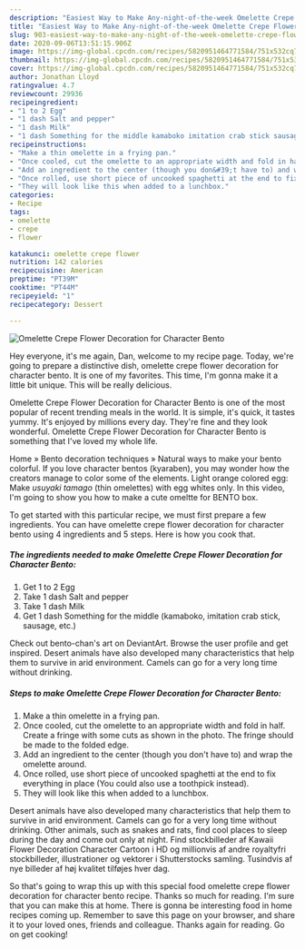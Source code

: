 ```yaml
---
description: "Easiest Way to Make Any-night-of-the-week Omelette Crepe Flower Decoration for Character Bento"
title: "Easiest Way to Make Any-night-of-the-week Omelette Crepe Flower Decoration for Character Bento"
slug: 903-easiest-way-to-make-any-night-of-the-week-omelette-crepe-flower-decoration-for-character-bento
date: 2020-09-06T13:51:15.906Z
image: https://img-global.cpcdn.com/recipes/5820951464771584/751x532cq70/omelette-crepe-flower-decoration-for-character-bento-recipe-main-photo.jpg
thumbnail: https://img-global.cpcdn.com/recipes/5820951464771584/751x532cq70/omelette-crepe-flower-decoration-for-character-bento-recipe-main-photo.jpg
cover: https://img-global.cpcdn.com/recipes/5820951464771584/751x532cq70/omelette-crepe-flower-decoration-for-character-bento-recipe-main-photo.jpg
author: Jonathan Lloyd
ratingvalue: 4.7
reviewcount: 29936
recipeingredient:
- "1 to 2 Egg"
- "1 dash Salt and pepper"
- "1 dash Milk"
- "1 dash Something for the middle kamaboko imitation crab stick sausage etc"
recipeinstructions:
- "Make a thin omelette in a frying pan."
- "Once cooled, cut the omelette to an appropriate width and fold in half. Create a fringe with some cuts as shown in the photo. The fringe should be made to the folded edge."
- "Add an ingredient to the center (though you don&#39;t have to) and wrap the omelette around."
- "Once rolled, use short piece of uncooked spaghetti at the end to fix everything in place (You could also use a toothpick instead)."
- "They will look like this when added to a lunchbox."
categories:
- Recipe
tags:
- omelette
- crepe
- flower

katakunci: omelette crepe flower 
nutrition: 142 calories
recipecuisine: American
preptime: "PT39M"
cooktime: "PT44M"
recipeyield: "1"
recipecategory: Dessert

---
```



![Omelette Crepe Flower Decoration for Character Bento](https://img-global.cpcdn.com/recipes/5820951464771584/751x532cq70/omelette-crepe-flower-decoration-for-character-bento-recipe-main-photo.jpg)

Hey everyone, it's me again, Dan, welcome to my recipe page. Today, we're going to prepare a distinctive dish, omelette crepe flower decoration for character bento. It is one of my favorites. This time, I'm gonna make it a little bit unique. This will be really delicious.

Omelette Crepe Flower Decoration for Character Bento is one of the most popular of recent trending meals in the world. It is simple, it's quick, it tastes yummy. It's enjoyed by millions every day. They're fine and they look wonderful. Omelette Crepe Flower Decoration for Character Bento is something that I've loved my whole life.

Home » Bento decoration techniques » Natural ways to make your bento colorful. If you love character bentos (kyaraben), you may wonder how the creators manage to color some of the elements. Light orange colored egg: Make _usuyaki tamago_ (thin omelettes) with egg whites only. In this video, I&#39;m going to show you how to make a cute omeltte for BENTO box.


To get started with this particular recipe, we must first prepare a few ingredients. You can have omelette crepe flower decoration for character bento using 4 ingredients and 5 steps. Here is how you cook that.

<!--inarticleads1-->

##### The ingredients needed to make Omelette Crepe Flower Decoration for Character Bento:

1. Get 1 to 2 Egg
1. Take 1 dash Salt and pepper
1. Take 1 dash Milk
1. Get 1 dash Something for the middle (kamaboko, imitation crab stick, sausage, etc.)


Check out bento-chan&#39;s art on DeviantArt. Browse the user profile and get inspired. Desert animals have also developed many characteristics that help them to survive in arid environment. Camels can go for a very long time without drinking. 

<!--inarticleads2-->

##### Steps to make Omelette Crepe Flower Decoration for Character Bento:

1. Make a thin omelette in a frying pan.
1. Once cooled, cut the omelette to an appropriate width and fold in half. Create a fringe with some cuts as shown in the photo. The fringe should be made to the folded edge.
1. Add an ingredient to the center (though you don&#39;t have to) and wrap the omelette around.
1. Once rolled, use short piece of uncooked spaghetti at the end to fix everything in place (You could also use a toothpick instead).
1. They will look like this when added to a lunchbox.


Desert animals have also developed many characteristics that help them to survive in arid environment. Camels can go for a very long time without drinking. Other animals, such as snakes and rats, find cool places to sleep during the day and come out only at night. Find stockbilleder af Kawaii Flower Decoration Character Cartoon i HD og millionvis af andre royaltyfri stockbilleder, illustrationer og vektorer i Shutterstocks samling. Tusindvis af nye billeder af høj kvalitet tilføjes hver dag. 

So that's going to wrap this up with this special food omelette crepe flower decoration for character bento recipe. Thanks so much for reading. I'm sure that you can make this at home. There is gonna be interesting food in home recipes coming up. Remember to save this page on your browser, and share it to your loved ones, friends and colleague. Thanks again for reading. Go on get cooking!
